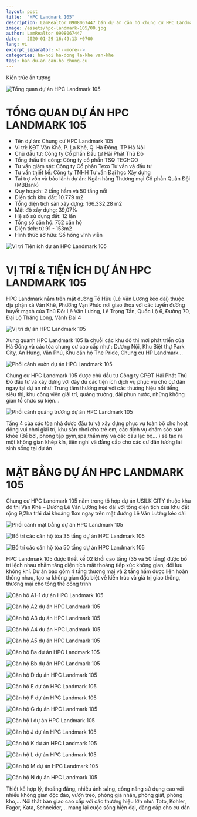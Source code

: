 ```yaml
---
layout: post
title:  "HPC Landmark 105"
description: LamRealtor 0908067447 bán dự án căn hộ chung cư HPC Landmark 105 ở Hà Nội Hà Đông La Khê Văn Khê
image: /assets/hpc-landmark-105/00.jpg
author: LamRealtor 0908067447
date:   2020-01-29 16:49:13 +0700
lang: vi
excerpt_separator: <!--more-->
categories: ha-noi ha-dong la-khe van-khe
tags: ban du-an can-ho chung-cu
---
```


Kiến trúc ấn tượng<!--more-->

![Tổng quan dự án HPC Landmark 105](/assets/hpc-landmark-105/00.jpg)

# TỔNG QUAN DỰ ÁN HPC LANDMARK 105

- Tên dự án: Chung cư HPC Landmark 105
- Vị trí: KĐT Văn Khê, P. La Khê, Q. Hà Đông, TP Hà Nội
- Chủ đầu tư: Công ty Cổ phần Đầu tư Hải Phát Thủ Đô
- Tổng thầu thi công: Công ty cổ phần TSQ TECHCO
- Tư vấn giám sát: Công ty Cổ phần Texo Tư vấn và đầu tư
- Tư vấn thiết kế: Công ty TNHH Tư vấn Đại học Xây dựng
- Tài trợ vốn và bảo lãnh dự án: Ngân hàng Thương mại Cổ phần Quân Đội (MBBank)
- Quy hoạch: 2 tầng hầm và 50 tầng nổi
- Diện tích khu đất: 10.779 m2
- Tổng diện tích sàn xây dựng: 166.332,28 m2
- Mật độ xây dựng: 39,07%
- Hệ số sử dụng đất: 12 lần
- Tổng số căn hộ: 752 căn hộ
- Diện tích: từ 91 - 153m2
- Hình thức sở hữu: Sổ hồng vĩnh viễn


![Vị trí Tiện ích dự án HPC Landmark 105](/assets/hpc-landmark-105/01.jpg)

# VỊ TRÍ & TIỆN ÍCH DỰ ÁN HPC LANDMARK 105
 
HPC Landmark nằm trên mặt đường Tố Hữu (Lê Văn Lương kéo dài) thuộc địa phận xã Văn Khê, Phường Vạn Phúc nơi giao thoa với các tuyến đường huyết mạch của Thủ Đô: Lê Văn Lương, Lê Trọng Tấn, Quốc Lộ 6, Đường 70, Đại Lộ Thăng Long, Vành Đai 4

![Vị trí dự án HPC Landmark 105](/assets/hpc-landmark-105/02.jpg)

Xung quanh HPC Landmark 105 là chuỗi các khu đô thị mới phát triển của Hà Đông và các tòa chung cư cao cấp như : Dương Nội, Khu Biệt thự Park City, An Hưng, Văn Phú, Khu căn hộ The Pride, Chung cư HP Landmark…

![Phối cảnh vườn dự án HPC Landmark 105](/assets/hpc-landmark-105/03.jpg)

Chung cư HPC Landmark 105 được chủ đầu tư Công ty CPĐT Hải Phát Thủ Đô đầu tư và xây dựng với đầy đủ các tiện ích dịch vụ phục vụ cho cư dân ngay tại dự án như: Trung tâm thương mại với các thương hiệu nổi tiếng, siêu thị, khu công viên giải trí, quảng trường, đài phun nước, những không gian tổ chức sự kiện...

![Phối cảnh quảng trường dự án HPC Landmark 105](/assets/hpc-landmark-105/04.jpg)

Tầng 4 của các tòa nhà được đầu tư và xây dựng phục vụ toàn bộ cho hoạt động vui chơi giải trí, khu sân chơi cho trẻ em, các dịch vụ chăm sóc sức khỏe (Bể bơi, phòng tập gym,spa,thẩm mỹ và các câu lạc bộ… ) sẽ tạo ra một không gian khép kín, tiện nghi và đẳng cấp cho các cư dân tương lai sinh sống tại dự án
 
# MẶT BẰNG DỰ ÁN HPC LANDMARK 105
 
Chung cư HPC Landmark 105 nằm trong tổ hợp dự án USILK CITY thuộc khu đô thị Văn Khê – Đường Lê Văn Lương kéo dài với tổng diện tích của khu đất rộng 9,2ha trải dài khoảng 1km ngay trên mặt đường Lê Văn Lương kéo dài

![Phối cảnh mặt bằng dự án HPC Landmark 105](/assets/hpc-landmark-105/05.jpg)

![Bố trí các căn hộ tòa 35 tầng dự án HPC Landmark 105](/assets/hpc-landmark-105/06.jpg)

![Bố trí các căn hộ tòa 50 tầng dự án HPC Landmark 105](/assets/hpc-landmark-105/07.jpg)

HPC Landmark 105 được thiết kế 02 khối cao tầng (35 và 50 tầng) được bố trí lệch nhau nhằm tăng diện tích mặt thoáng tiếp xúc không gian, đối lưu không khí. Dự án bao gồm 4 tầng thương mại và 2 tầng hầm được liên hoàn thông nhau, tạo ra không gian đặc biệt về kiến trúc và giá trị giao thông, thương mại cho tổng thể công trình

![Căn hộ A1-1 dự án HPC Landmark 105](/assets/hpc-landmark-105/08.jpg)

![Căn hộ A2 dự án HPC Landmark 105](/assets/hpc-landmark-105/09.jpg)

![Căn hộ A3 dự án HPC Landmark 105](/assets/hpc-landmark-105/10.jpg)

![Căn hộ A4 dự án HPC Landmark 105](/assets/hpc-landmark-105/11.jpg)

![Căn hộ A5 dự án HPC Landmark 105](/assets/hpc-landmark-105/12.jpg)

![Căn hộ Ba dự án HPC Landmark 105](/assets/hpc-landmark-105/13.jpg)

![Căn hộ Bb dự án HPC Landmark 105](/assets/hpc-landmark-105/14.jpg)

![Căn hộ D dự án HPC Landmark 105](/assets/hpc-landmark-105/15.jpg)

![Căn hộ E dự án HPC Landmark 105](/assets/hpc-landmark-105/16.jpg)

![Căn hộ F dự án HPC Landmark 105](/assets/hpc-landmark-105/17.jpg)

![Căn hộ G dự án HPC Landmark 105](/assets/hpc-landmark-105/18.jpg)

![Căn hộ I dự án HPC Landmark 105](/assets/hpc-landmark-105/19.jpg)

![Căn hộ J dự án HPC Landmark 105](/assets/hpc-landmark-105/20.jpg)

![Căn hộ K dự án HPC Landmark 105](/assets/hpc-landmark-105/21.jpg)

![Căn hộ L dự án HPC Landmark 105](/assets/hpc-landmark-105/22.jpg)

![Căn hộ M dự án HPC Landmark 105](/assets/hpc-landmark-105/23.jpg)

![Căn hộ N dự án HPC Landmark 105](/assets/hpc-landmark-105/24.jpg)

Thiết kế hợp lý, thoáng đãng, nhiều ánh sáng, công năng sử dụng cao với nhiều không gian độc đáo, vườn treo, phòng gia nhân, phòng giặt, phòng kho,… Nội thất bàn giao cao cấp với các thương hiệu lớn như: Toto, Kohler, Fagor, Kata, Schneider,… mang lại cuộc sống hiện đại, đẳng cấp cho cư dân
